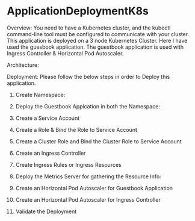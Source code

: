 # ApplicationDeploymentK8s #

Overview:
You need to have a Kubernetes cluster, and the kubectl command-line tool must be configured to communicate with your cluster. This application is deployed on a 3 node Kubernetes Cluster. Here I have used the guesbook application.
The guestbook application is used with Ingress Controller & Horizontal Pod Autoscaler.

Architecture:


Deployment:
Please follow the below steps in order to Deploy this application.

1. Create Namespace:

2. Deploy the Guestbook Applcation in both the Namespace:

3. Create a Service Account

4. Create a Role & Bind the Role to Service Account

5. Create a Cluster Role and Bind the Cluster Role to Service Account

6. Create an Ingress Controller

7. Create Ingress Rules or Ingress Resources

8. Deploy the Metrics Server for gathering the Resource Info:

9. Create an Horizontal Pod Autoscaler for Guestbook Application

10. Create an Horizontal Pod Autoscaler for Ingress Controller

11. Validate the Deployment

